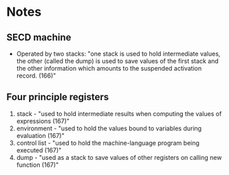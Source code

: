 # Notes

##  SECD machine

* Operated by two stacks: "one stack is used to hold intermediate values, the other (called the dump) is used to save values of the first stack and the other information which amounts to the suspended activation record. (166)"

## Four principle registers

1. stack - "used to hold intermediate results when computing the values of expressions (167)"
2. environment - "used to hold the values bound to variables during evaluation (167)"
3. control list - "used to hold the machine-language program being executed (167)"
4. dump - "used as a stack to save values of other registers on calling new function (167)"
